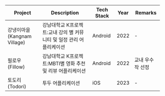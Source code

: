 |Project|Description|Tech Stack|Year|Remarks|
|--------|----------|-------|---|---|
|강냉이마을(Kangnam Village)|강남대학교 K프로젝트:교내 강의 별 커뮤니티 및 일정 관리 어플리케이션|Android|2022|-|
|필로우(Fillow)|강남대학교 K프로젝트:MBTI별 영화 추천 및 리뷰 어플리케이션|Android|2022|교내 우수작 선정|
|토도리(Todori)|투두 어플리케이션|iOS|2023|-|

